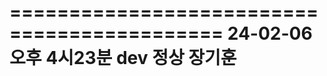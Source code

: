 ============================================
24-02-06  오후 4시23분 dev 정상 장기훈
===========================================


